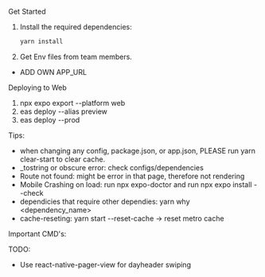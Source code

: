 Get Started
1. Install the required dependencies:
   ```bash
   yarn install
   ```
2. Get Env files from team members.
- ADD OWN APP_URL

Deploying to Web
1. npx expo export --platform web
2. eas deploy --alias preview
3. eas deploy --prod

Tips:
- when changing any config, package.json, or app.json, PLEASE run yarn clear-start to clear cache.
- _tostring or obscure error: check configs/dependencies
- Route not found: might be error in that page, therefore not rendering
- Mobile Crashing on load: run npx expo-doctor and run npx expo install --check
- dependicies that require other dependies: yarn why <dependency_name>
- cache-reseting: yarn start --reset-cache -> reset metro cache

Important CMD's:


TODO:
- Use react-native-pager-view for dayheader swiping
